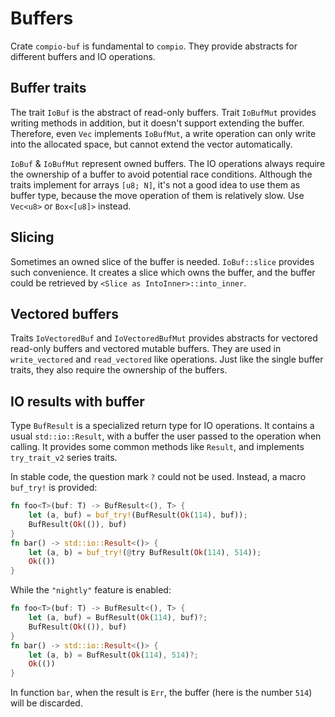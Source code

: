# Buffers

Crate `compio-buf` is fundamental to `compio`.
They provide abstracts for different buffers and IO operations.

## Buffer traits
The trait `IoBuf` is the abstract of read-only buffers.
Trait `IoBufMut` provides writing methods in addition, but it doesn't support extending the buffer.
Therefore, even `Vec` implements `IoBufMut`, a write operation can only write into the allocated space, but cannot extend the vector automatically.

`IoBuf` & `IoBufMut` represent owned buffers.
The IO operations always require the ownership of a buffer to avoid potential race conditions.
Although the traits implement for arrays `[u8; N]`, it's not a good idea to use them as buffer type, because the move operation of them is relatively slow.
Use `Vec<u8>` or `Box<[u8]>` instead.

## Slicing
Sometimes an owned slice of the buffer is needed.
`IoBuf::slice` provides such convenience.
It creates a slice which owns the buffer, and the buffer could be retrieved by `<Slice as IntoInner>::into_inner`.

## Vectored buffers
Traits `IoVectoredBuf` and `IoVectoredBufMut` provides abstracts for vectored read-only buffers and vectored mutable buffers.
They are used in `write_vectored` and `read_vectored` like operations.
Just like the single buffer traits, they also require the ownership of the buffers.

## IO results with buffer
Type `BufResult` is a specialized return type for IO operations.
It contains a usual `std::io::Result`, with a buffer the user passed to the operation when calling.
It provides some common methods like `Result`, and implements `try_trait_v2` series traits.

In stable code, the question mark `?` could not be used.
Instead, a macro `buf_try!` is provided:
```rust
fn foo<T>(buf: T) -> BufResult<(), T> {
    let (a, buf) = buf_try!(BufResult(Ok(114), buf));
    BufResult(Ok(()), buf)
}
fn bar() -> std::io::Result<()> {
    let (a, b) = buf_try!(@try BufResult(Ok(114), 514));
    Ok(())
}
```
While the `"nightly"` feature is enabled:
```rust
fn foo<T>(buf: T) -> BufResult<(), T> {
    let (a, buf) = BufResult(Ok(114), buf)?;
    BufResult(Ok(()), buf)
}
fn bar() -> std::io::Result<()> {
    let (a, b) = BufResult(Ok(114), 514)?;
    Ok(())
}
```

In function `bar`, when the result is `Err`, the buffer (here is the number `514`) will be discarded.
